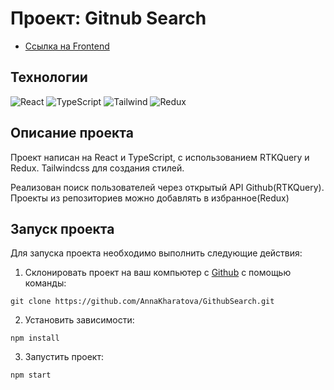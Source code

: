 # Проект: Gitnub Search

* [Ссылка на Frontend](https://annakharatova.github.io/GithubSearch/)

## Технологии
![React](https://img.shields.io/badge/-React-61daf8?logo=react&logoColor=black)
![TypeScript](https://img.shields.io/badge/TypeScript-blue?logo=TypeScript&logoColor=black&labelColor=white)
![Tailwind](https://img.shields.io/badge/Tailwindcss-blue?logo=Tailwindcss&logoColor=blue&labelColor=white)
![Redux](https://img.shields.io/badge/Redux-violet?logo=Redux&logoColor=violet&labelColor=white)


## Описание  проекта
Проект написан на React и  TypeScript, c использованием RTKQuery и Redux. 
Tailwindcss для создания стилей.

Реализован  поиск пользователей через открытый API Github(RTKQuery). Проекты из репозиториев можно добавлять в избранное(Redux)

## Запуск проекта

Для запуска проекта необходимо выполнить следующие действия:

1. Склонировать проект на ваш компьютер с [Github](https://github.com/AnnaKharatova/GithubSearch.git) с помощью команды:
```
git clone https://github.com/AnnaKharatova/GithubSearch.git
```
2. Установить зависимости:
```
npm install
```
3. Запустить проект:
```
npm start
```

